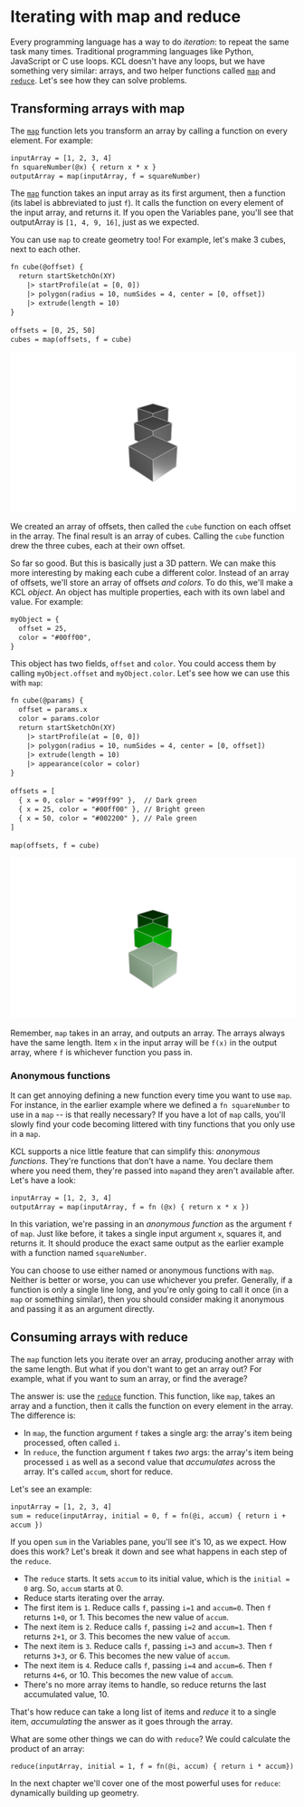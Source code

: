 # Iterating with map and reduce

<!-- toc -->

Every programming language has a way to do _iteration_: to repeat the same task many times. Traditional programming languages like Python, JavaScript or C use loops. KCL doesn't have any loops, but we have something very similar: arrays, and two helper functions called [`map`] and [`reduce`]. Let's see how they can solve problems.

## Transforming arrays with map

The [`map`] function lets you transform an array by calling a function on every element. For example:

```kcl
inputArray = [1, 2, 3, 4]
fn squareNumber(@x) { return x * x }
outputArray = map(inputArray, f = squareNumber)
```

The [`map`] function takes an input array as its first argument, then a function (its label is abbreviated to just `f`). It calls the function on every element of the input array, and returns it. If you open the Variables pane, you'll see that outputArray is `[1, 4, 9, 16]`, just as we expected.

You can use `map` to create geometry too! For example, let's make 3 cubes, next to each other.

```kcl=three_map_cubes
fn cube(@offset) {
  return startSketchOn(XY)
    |> startProfile(at = [0, 0])
    |> polygon(radius = 10, numSides = 4, center = [0, offset])
    |> extrude(length = 10)
}

offsets = [0, 25, 50]
cubes = map(offsets, f = cube)
```

![Three mapped cubes](images/dynamic/three_map_cubes.png)

We created an array of offsets, then called the `cube` function on each offset in the array. The final result is an array of cubes. Calling the `cube` function drew the three cubes, each at their own offset.

So far so good. But this is basically just a 3D pattern. We can make this more interesting by making each cube a different color. Instead of an array of offsets, we'll store an array of offsets _and colors_. To do this, we'll make a KCL _object_. An object has multiple properties, each with its own label and value. For example:

```kcl
myObject = {
  offset = 25,
  color = "#00ff00",
}
```

This object has two fields, `offset` and `color`. You could access them by calling `myObject.offset` and `myObject.color`. Let's see how we can use this with `map`:

```kcl=three_map_cubes_color
fn cube(@params) {
  offset = params.x
  color = params.color
  return startSketchOn(XY)
    |> startProfile(at = [0, 0])
    |> polygon(radius = 10, numSides = 4, center = [0, offset])
    |> extrude(length = 10)
    |> appearance(color = color)
}

offsets = [
  { x = 0, color = "#99ff99" },  // Dark green
  { x = 25, color = "#00ff00" }, // Bright green
  { x = 50, color = "#002200" }, // Pale green
]

map(offsets, f = cube)
```

![Three mapped cubes](images/dynamic/three_map_cubes_color.png)

Remember, `map` takes in an array, and outputs an array. The arrays always have the same length. Item `x` in the input array will be `f(x)` in the output array, where `f` is whichever function you pass in.

### Anonymous functions

It can get annoying defining a new function every time you want to use `map`. For instance, in the earlier example where we defined a `fn squareNumber` to use in a `map` -- is that really necessary? If you have a lot of `map` calls, you'll slowly find your code becoming littered with tiny functions that you only use in a `map`.

KCL supports a nice little feature that can simplify this: _anonymous functions_. They're functions that don't have a name. You declare them where you need them, they're passed into `map`and they aren't available after. Let's have a look:

```kcl
inputArray = [1, 2, 3, 4]
outputArray = map(inputArray, f = fn (@x) { return x * x })
```

In this variation, we're passing in an _anonymous function_ as the argument `f` of `map`. Just like before, it takes a single input argument `x`, squares it, and returns it. It should produce the exact same output as the earlier example with a function named `squareNumber`.

You can choose to use either named or anonymous functions with `map`. Neither is better or worse, you can use whichever you prefer. Generally, if a function is only a single line long, and you're only going to call it once (in a `map` or something similar), then you should consider making it anonymous and passing it as an argument directly.

## Consuming arrays with reduce

The `map` function lets you iterate over an array, producing another array with the same length. But what if you don't want to get an array out? For example, what if you want to sum an array, or find the average?

The answer is: use the [`reduce`] function. This function, like `map`, takes an array and a function, then it calls the function on every element in the array. The difference is:

 - In `map`, the function argument `f` takes a single arg: the array's item being processed, often called `i`.
 - In `reduce`, the function argument `f` takes _two_ args: the array's item being processed `i` as well as a second value that _accumulates_ across the array. It's called `accum`, short for reduce.

Let's see an example:

```kcl
inputArray = [1, 2, 3, 4]
sum = reduce(inputArray, initial = 0, f = fn(@i, accum) { return i + accum }) 
```

If you open `sum` in the Variables pane, you'll see it's 10, as we expect. How does this work? Let's break it down and see what happens in each step of the `reduce`.

 - The `reduce` starts. It sets `accum` to its initial value, which is the `initial = 0` arg. So, `accum` starts at 0.
 - Reduce starts iterating over the array.
 - The first item is `1`. Reduce calls `f`, passing `i=1` and `accum=0`. Then `f` returns `1+0`, or 1. This becomes the new value of `accum`.
 - The next item is `2`. Reduce calls `f`, passing `i=2` and `accum=1`. Then `f` returns `2+1`, or 3. This becomes the new value of `accum`.
 - The next item is `3`. Reduce calls `f`, passing `i=3` and `accum=3`. Then `f` returns `3+3`, or 6. This becomes the new value of `accum`.
 - The next item is `4`. Reduce calls `f`, passing `i=4` and `accum=6`. Then `f` returns `4+6`, or 10. This becomes the new value of `accum`.
 - There's no more array items to handle, so reduce returns the last accumulated value, 10.

That's how reduce can take a long list of items and _reduce_ it to a single item, _accumulating_ the answer as it goes through the array.

What are some other things we can do with `reduce`? We could calculate the product of an array:

```kcl
reduce(inputArray, initial = 1, f = fn(@i, accum) { return i * accum})
```

In the next chapter we'll cover one of the most powerful uses for `reduce`: dynamically building up geometry.

[`map`]: https://zoo.dev/docs/kcl-std/map
[`reduce`]: https://zoo.dev/docs/kcl-std/reduce

